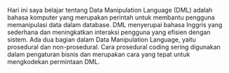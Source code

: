 Hari ini saya belajar tentang Data Manipulation Language (DML) adalah bahasa komputer yang merupakan perintah untuk membantu pengguna memanipulasi data dalam database. DML menyerupai bahasa Inggris yang sederhana dan meningkatkan interaksi pengguna yang efisien dengan sistem. Ada dua bagian dalam Data Manipulation Language, yaitu prosedural dan non-prosedural. Cara prosedural coding sering digunakan dalam pengaturan bisnis dan merupakan cara yang tepat untuk mengkodekan permintaan DML.
